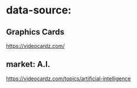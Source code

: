 # data-source:
## Graphics Cards
https://videocardz.com/

## market: A.I.
https://videocardz.com/topics/artificial-intelligence
